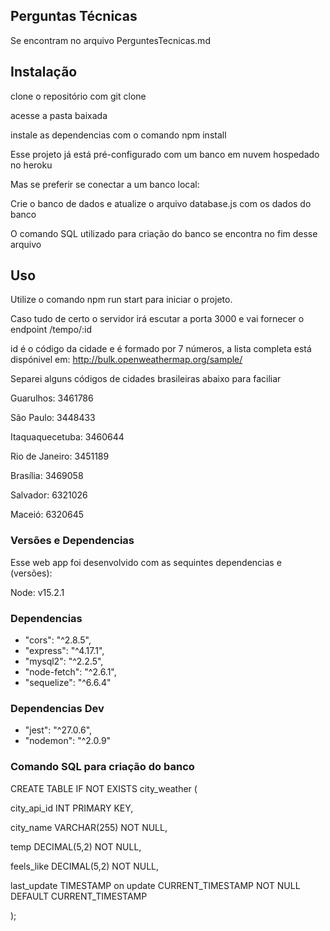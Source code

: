 ## Perguntas Técnicas

Se encontram no arquivo PerguntesTecnicas.md

## Instalação

clone o repositório com git clone

acesse a pasta baixada

instale as dependencias com o comando npm install

Esse projeto já está pré-configurado com um banco em nuvem hospedado no heroku

Mas se preferir se conectar a um banco local:

Crie o banco de dados e atualize o arquivo database.js com os dados do banco

O comando SQL utilizado para criação do banco se encontra no fim desse arquivo

## Uso

Utilize o comando npm run start para iniciar o projeto.

Caso tudo de certo o servidor irá escutar a porta 3000 e vai fornecer o endpoint /tempo/:id

id é o código da cidade e é formado por 7 números, a lista completa está dispónivel em: http://bulk.openweathermap.org/sample/

Separei alguns códigos de cidades brasileiras abaixo para faciliar

Guarulhos: 3461786

São Paulo: 3448433

Itaquaquecetuba: 3460644

Rio de Janeiro: 3451189

Brasília: 3469058

Salvador: 6321026

Maceió: 6320645



### Versões e Dependencias

Esse web app foi desenvolvido com as sequintes dependencias e (versões):

Node: v15.2.1

### Dependencias

- "cors": "^2.8.5",
- "express": "^4.17.1",
- "mysql2": "^2.2.5",
- "node-fetch": "^2.6.1",
- "sequelize": "^6.6.4"

### Dependencias Dev

- "jest": "^27.0.6",
-  "nodemon": "^2.0.9"

### Comando SQL para criação do banco

CREATE TABLE IF NOT EXISTS city_weather (

  city_api_id INT PRIMARY KEY,

  city_name VARCHAR(255) NOT NULL,

  temp DECIMAL(5,2) NOT NULL,

  feels_like DECIMAL(5,2) NOT NULL,

  last_update TIMESTAMP on update CURRENT_TIMESTAMP NOT NULL DEFAULT CURRENT_TIMESTAMP

);
